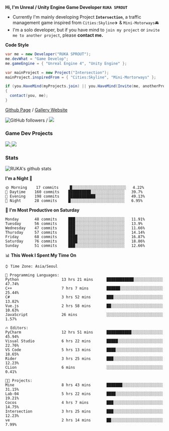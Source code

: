 **Hi, I'm Unreal / Unity Engine Game Developer `RUKA SPROUT`**

- Currently I'm mainly developing Project **`Intersection`**, a traffic management game inspired from `Cities:Skyline`✈️ & `Mini-Motorways`🚘
- I'm a solo developer, but if you have mind to `join my project` or `invite me to another project`, please **contact me.**

**Code Style**

```csharp
var me = new Developer("RUKA SPROUT");
me.devWhat = "Game Develop";
me.gameEngine = { "Unreal Engine 4", "Unity Engine" };
```

```csharp
var mainProject = new Project("Intersection");
mainProject.inspiredFrom = { "Cities:Skyline", "Mini-Mortorways" };

if (you.HaveMind(myProjects.join) || you.HaveMind(Invite(me, anotherProject)))
{
  contact(you, me);
}
```

[Github Page](https://lutca1320.github.io/) / [Gallery Website](https://rukasp.xyz/)

![GitHub followers](https://img.shields.io/github/followers/lutca1320?label=Follow&style=social) / [![](https://img.shields.io/badge/Gmail-lutca1320%40gmail.com-blue)](mailto:lutca1320@gmail.com)

### Game Dev Projects

<a href="https://github.com/lutca1320/Intersection">
  <img src="https://github-readme-stats.vercel.app/api/pin/?username=lutca1320&repo=Intersection" />
</a>
<a href="https://github.com/lutca1320/Together">
  <img src="https://github-readme-stats.vercel.app/api/pin/?username=lutca1320&repo=Together" />
</a>


### Stats

![RUKA's github stats](https://github-readme-stats.vercel.app/api?username=lutca1320&show_icons=true&include_all_commits=true&count_private=true&hide=contribs,prs)

<!--START_SECTION:waka-->
**I'm a Night 🦉** 

```text
🌞 Morning    17 commits     █░░░░░░░░░░░░░░░░░░░░░░░░   4.22% 
🌆 Daytime    160 commits    ██████████░░░░░░░░░░░░░░░   39.7% 
🌃 Evening    198 commits    ████████████░░░░░░░░░░░░░   49.13% 
🌙 Night      28 commits     █░░░░░░░░░░░░░░░░░░░░░░░░   6.95%

```
📅 **I'm Most Productive on Saturday** 

```text
Monday       48 commits     ███░░░░░░░░░░░░░░░░░░░░░░   11.91% 
Tuesday      56 commits     ███░░░░░░░░░░░░░░░░░░░░░░   13.9% 
Wednesday    47 commits     ███░░░░░░░░░░░░░░░░░░░░░░   11.66% 
Thursday     57 commits     ███░░░░░░░░░░░░░░░░░░░░░░   14.14% 
Friday       68 commits     ████░░░░░░░░░░░░░░░░░░░░░   16.87% 
Saturday     76 commits     ████░░░░░░░░░░░░░░░░░░░░░   18.86% 
Sunday       51 commits     ███░░░░░░░░░░░░░░░░░░░░░░   12.66%

```


📊 **This Week I Spent My Time On** 

```text
⌚︎ Time Zone: Asia/Seoul

💬 Programming Languages: 
Python                   13 hrs 21 mins      ████████████░░░░░░░░░░░░░   47.74% 
C++                      7 hrs 7 mins        ██████░░░░░░░░░░░░░░░░░░░   25.44% 
C#                       3 hrs 52 mins       ███░░░░░░░░░░░░░░░░░░░░░░   13.82% 
Vue.js                   2 hrs 58 mins       ██░░░░░░░░░░░░░░░░░░░░░░░   10.63% 
JavaScript               26 mins             ░░░░░░░░░░░░░░░░░░░░░░░░░   1.57%

🔥 Editors: 
PyCharm                  12 hrs 51 mins      ███████████░░░░░░░░░░░░░░   45.94% 
Visual Studio            6 hrs 22 mins       █████░░░░░░░░░░░░░░░░░░░░   22.76% 
VS Code                  5 hrs 13 mins       ████░░░░░░░░░░░░░░░░░░░░░   18.65% 
Rider                    3 hrs 25 mins       ███░░░░░░░░░░░░░░░░░░░░░░   12.23% 
CLion                    6 mins              ░░░░░░░░░░░░░░░░░░░░░░░░░   0.41%

🐱‍💻 Projects: 
Mine                     8 hrs 43 mins       ███████░░░░░░░░░░░░░░░░░░   31.15% 
Lab-04                   5 hrs 22 mins       ████░░░░░░░░░░░░░░░░░░░░░   19.21% 
Cocos                    4 hrs 7 mins        ███░░░░░░░░░░░░░░░░░░░░░░   14.75% 
Intersection             3 hrs 25 mins       ███░░░░░░░░░░░░░░░░░░░░░░   12.23% 
ve                       2 hrs 14 mins       ██░░░░░░░░░░░░░░░░░░░░░░░   7.99%

```


<!--END_SECTION:waka-->
